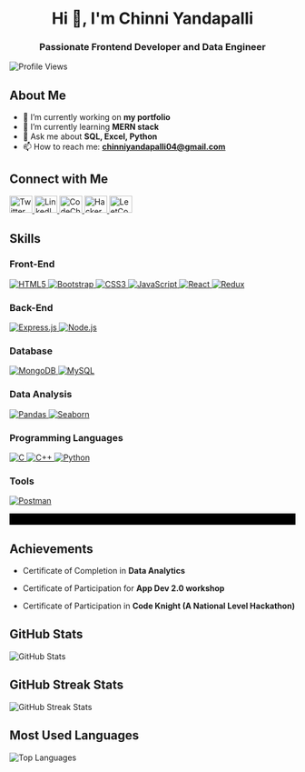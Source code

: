 <!-- Introduction -->
<h1 align="center">Hi 👋, I'm Chinni Yandapalli</h1>
<h3 align="center">Passionate Frontend Developer and Data Engineer</h3>

<!-- Profile Views -->
<p align="left"> 
  <img src="https://komarev.com/ghpvc/?username=yandapallichinni&label=Profile%20views&color=0e75b6&style=flat" alt="Profile Views" /> 
</p>

<!-- About Me -->
## About Me

- 🔭 I’m currently working on **my portfolio**
- 🌱 I’m currently learning **MERN stack**
- 💬 Ask me about **SQL, Excel, Python**
- 📫 How to reach me: **[chinniyandapalli04@gmail.com](mailto:chinniyandapalli04@gmail.com)**

<!-- Social Links -->
## Connect with Me

<p align="left">
  <a href="https://twitter.com/chinni_004" target="blank">
    <img src="https://raw.githubusercontent.com/rahuldkjain/github-profile-readme-generator/master/src/images/icons/Social/twitter.svg" alt="Twitter" height="30" width="40" />
  </a>
  <a href="https://linkedin.com/in/yandapalli chinni" target="blank">
    <img src="https://raw.githubusercontent.com/rahuldkjain/github-profile-readme-generator/master/src/images/icons/Social/linked-in-alt.svg" alt="LinkedIn" height="30" width="40" />
  </a>
  <a href="https://www.codechef.com/users/chinni04" target="blank">
    <img src="https://cdn.jsdelivr.net/npm/simple-icons@3.1.0/icons/codechef.svg" alt="CodeChef" height="30" width="40" />
  </a>
  <a href="https://www.hackerrank.com/ap21110011409" target="blank">
    <img src="https://raw.githubusercontent.com/rahuldkjain/github-profile-readme-generator/master/src/images/icons/Social/hackerrank.svg" alt="HackerRank" height="30" width="40" />
  </a>
  <a href="https://www.leetcode.com/yandapalli chinni" target="blank">
    <img src="https://raw.githubusercontent.com/rahuldkjain/github-profile-readme-generator/master/src/images/icons/Social/leet-code.svg" alt="LeetCode" height="30" width="40" />
  </a>
</p>

<!-- Skills -->
## Skills

### Front-End

<p align="left">
  <a href="https://www.w3.org/html/" target="_blank">
    <img src="https://img.shields.io/badge/html5-%23E34F26.svg?&style=for-the-badge&logo=html5&logoColor=white" alt="HTML5" />
  </a>
  <a href="https://getbootstrap.com" target="_blank">
    <img src="https://img.shields.io/badge/bootstrap-%23563D7C.svg?&style=for-the-badge&logo=bootstrap&logoColor=white" alt="Bootstrap" />
  </a>
  <a href="https://www.w3schools.com/css/" target="_blank">
    <img src="https://img.shields.io/badge/css3-%231572B6.svg?&style=for-the-badge&logo=css3&logoColor=white" alt="CSS3" />
  </a>
  <a href="https://developer.mozilla.org/en-US/docs/Web/JavaScript" target="_blank">
    <img src="https://img.shields.io/badge/javascript-%23323330.svg?&style=for-the-badge&logo=javascript&logoColor=%23F7DF1E" alt="JavaScript" />
  </a>
  <a href="https://reactjs.org/" target="_blank">
    <img src="https://img.shields.io/badge/react-%2320232a.svg?&style=for-the-badge&logo=react&logoColor=%2361DAFB" alt="React" />
  </a>
  <a href="https://redux.js.org" target="_blank">
    <img src="https://img.shields.io/badge/redux-%23593d88.svg?&style=for-the-badge&logo=redux&logoColor=white" alt="Redux" />
  </a>
</p>

### Back-End

<p align="left">
  <a href="https://expressjs.com" target="_blank">
    <img src="https://img.shields.io/badge/express.js-%23404D59.svg?&style=for-the-badge" alt="Express.js" />
  </a>
  <a href="https://nodejs.org" target="_blank">
    <img src="https://img.shields.io/badge/node.js-%2343853D.svg?&style=for-the-badge&logo=node.js&logoColor=white" alt="Node.js" />
  </a>
</p>

### Database

<p align="left">
  <a href="https://www.mongodb.com/" target="_blank">
    <img src="https://img.shields.io/badge/mongodb-%234ea94b.svg?&style=for-the-badge&logo=mongodb&logoColor=white" alt="MongoDB" />
  </a>
  <a href="https://www.mysql.com/" target="_blank">
    <img src="https://img.shields.io/badge/mysql-%2300f.svg?&style=for-the-badge&logo=mysql&logoColor=white" alt="MySQL" />
  </a>
</p>

### Data Analysis

<p align="left">
  <a href="https://pandas.pydata.org/" target="_blank">
    <img src="https://img.shields.io/badge/pandas-%23150458.svg?&style=for-the-badge&logo=pandas&logoColor=white" alt="Pandas" />
  </a>
  <a href="https://seaborn.pydata.org/" target="_blank">
    <img src="https://img.shields.io/badge/seaborn-%239B59B6.svg?&style=for-the-badge&logo=seaborn&logoColor=white" alt="Seaborn" />
  </a>
</p>

### Programming Languages

<p align="left">
  <a href="https://www.cprogramming.com/" target="_blank">
    <img src="https://img.shields.io/badge/c-%2300599C.svg?&style=for-the-badge&logo=c&logoColor=white" alt="C" />
  </a>
  <a href="https://www.w3schools.com/cpp/" target="_blank">
    <img src="https://img.shields.io/badge/c++-%2300599C.svg?&style=for-the-badge&logo=c%2B%2B&logoColor=white" alt="C++" />
  </a>
  <a href="https://www.python.org" target="_blank">
    <img src="https://img.shields.io/badge/python-%2314354C.svg?&style=for-the-badge&logo=python&logoColor=white" alt="Python" />
  </a>
</p>

### Tools

<p align="left">
  <a href="https://postman.com" target="_blank">
    <img src="https://img.shields.io/badge/postman-%23FF6C37.svg?&style=for-the-badge&logo=postman&logoColor=white" alt="Postman" />
  </a>
</p>

<p style="background-color: black; padding: 10px; color: violet;">
    
  ## Achievements
  
  -  Certificate of Completion in **Data Analytics**
  
  -  Certificate of Participation for **App Dev 2.0 workshop**

  -  Certificate of Participation in **Code Knight (A National Level Hackathon)**
</p>


<!-- GitHub Stats -->
## GitHub Stats

<p align="left">
  <img src="https://github-readme-stats.vercel.app/api?username=yandapallichinni&show_icons=true&locale=en&bg_color=000000&text_color=ffffff&title_color=8A2BE2&icon_color=8A2BE2" alt="GitHub Stats" />
</p>

<!-- GitHub Streak Stats -->
## GitHub Streak Stats

<p align="left">
  <img src="https://github-readme-streak-stats.herokuapp.com/?user=yandapallichinni&background=000000&stroke=8A2BE2&ring=8A2BE2&fire=8A2BE2&currStreakNum=ffffff&sideNums=ffffff&currStreakLabel=8A2BE2&sideLabels=ffffff&dates=ffffff" alt="GitHub Streak Stats" />
</p>

<!-- Most Used Languages -->
## Most Used Languages

<p align="left">
  <img src="https://github-readme-stats.vercel.app/api/top-langs/?username=yandapallichinni&layout=compact&langs_count=6&bg_color=000000&text_color=ffffff&title_color=8A2BE2" alt="Top Languages" />
</p>
